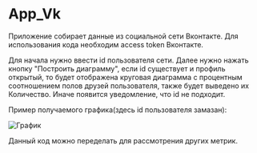 # App_Vk
Приложение собирает данные из социальной сети Вконтакте.
Для использования кода необходим access token Вконтакте.

Для начала нужно ввести id пользователя сети. Далее нужно нажать кнопку "Построить диаграмму", если id существует и профиль открытый, то будет отображена круговая диаграмма с процентным соотношением полов друзей пользователя, также будет выведено их Количество. Иначе появится уведомление, что id не подходит.

Пример получаемого графика(здесь id пользователя замазан):

![График](https://github.com/GaraninaAnastasia/Model/blob/main/img%20for%20git/%D0%93%D1%80%D0%B0%D1%84%D0%B8%D0%BA_%D0%B2%D0%BA.jpg)

Данный код можно переделать для рассмотрения других метрик.
